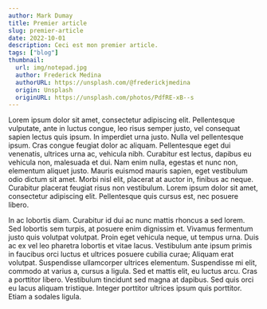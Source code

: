 ```yaml
---
author: Mark Dumay
title: Premier article
slug: premier-article
date: 2022-10-01
description: Ceci est mon premier article.
tags: ["blog"]
thumbnail:
  url: img/notepad.jpg
  author: Frederick Medina
  authorURL: https://unsplash.com/@frederickjmedina
  origin: Unsplash
  originURL: https://unsplash.com/photos/PdfRE-xB--s
---
```


Lorem ipsum dolor sit amet, consectetur adipiscing elit. Pellentesque vulputate, ante in luctus congue, leo risus semper justo, vel consequat sapien lectus quis ipsum. In imperdiet urna justo. Nulla vel pellentesque ipsum. Cras congue feugiat dolor ac aliquam. Pellentesque eget dui venenatis, ultrices urna ac, vehicula nibh. Curabitur est lectus, dapibus eu vehicula non, malesuada et dui. Nam enim nulla, egestas et nunc non, elementum aliquet justo. Mauris euismod mauris sapien, eget vestibulum odio dictum sit amet. Morbi nisl elit, placerat at auctor in, finibus ac neque. Curabitur placerat feugiat risus non vestibulum. Lorem ipsum dolor sit amet, consectetur adipiscing elit. Pellentesque quis cursus est, nec posuere libero.

In ac lobortis diam. Curabitur id dui ac nunc mattis rhoncus a sed lorem. Sed lobortis sem turpis, at posuere enim dignissim et. Vivamus fermentum justo quis volutpat volutpat. Proin eget vehicula neque, ut tempus urna. Duis ac ex vel leo pharetra lobortis et vitae lacus. Vestibulum ante ipsum primis in faucibus orci luctus et ultrices posuere cubilia curae; Aliquam erat volutpat. Suspendisse ullamcorper ultrices elementum. Suspendisse mi elit, commodo at varius a, cursus a ligula. Sed et mattis elit, eu luctus arcu. Cras a porttitor libero. Vestibulum tincidunt sed magna at dapibus. Sed quis orci eu lacus aliquam tristique. Integer porttitor ultrices ipsum quis porttitor. Etiam a sodales ligula.
